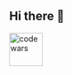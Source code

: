 ## Hi there 👋



<a href="https://www.codewars.com/users/Gipria">
  <img src="https://cdn-1.webcatalog.io/catalog/codewars/codewars-icon-unplated.png?v=1714773973243" alt="codewars" width="60"/>
</a>
